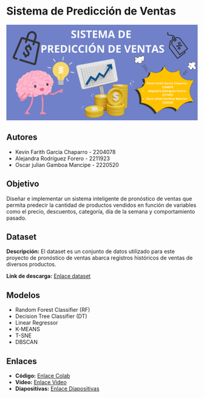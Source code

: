
# Sistema de Predicción de Ventas
![Imagen del Sistema de Prediccion de Ventas](imagenVentas.png)
## Autores
- Kevin Farith García Chaparro - 2204078
- Alejandra Rodríguez Forero - 2211923
- Oscar julian Gamboa Mancipe - 2220520

## Objetivo
Diseñar e implementar un sistema inteligente de pronóstico de ventas que permita predecir la cantidad de productos vendidos en función de variables como el precio, descuentos, categoría, día de la semana y comportamiento pasado.

## Dataset
**Descripción:** El dataset es un conjunto de datos utilizado para este proyecto de pronóstico de ventas abarca registros históricos de ventas de diversos productos.

**Link de descarga:** [Enlace dataset](https://www.kaggle.com/datasets/gauravduttakiit/e-commerce-forecasting-for-sales/data) 

## Modelos
- Random Forest Classifier (RF)
- Decision Tree Classifier (DT)
- Linear Regressor
- K-MEANS
- T-SNE
- DBSCAN

## Enlaces
- **Código:** [Enlace Colab](https://colab.research.google.com/drive/1_dTk-Bbz5C-Q7qltoTywIIjg85bF3oaF?usp=sharing)
- **Video:** [Enlace Video](https://youtu.be/0iB4x6EgQGI)
- **Diapositivas:** [Enlace Diapositivas](https://docs.google.com/presentation/d/1Hgk8WAZM0DLHH4OEKLxd7pJr2oKmBILa9jLr-ZeD6hs/edit?usp=sharing)







